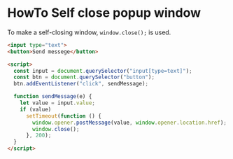 # HowTo Self close popup window

To make a self-closing window, `window.close();` is used.


```html
<input type="text">
<button>Send messege</button>

<script>
  const input = document.querySelector("input[type=text]");
  const btn = document.querySelector("button");
  btn.addEventListener("click", sendMessage);

  function sendMessage(e) {
    let value = input.value;
    if (value)
      setTimeout(function () {
        window.opener.postMessage(value, window.opener.location.href);
        window.close();
      }, 200);
  }
</script>
```